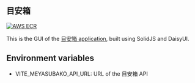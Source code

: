 ## 目安箱

[![AWS ECR](https://img.shields.io/badge/AWS%20ECR-meyasubako--gui-blue)](https://gallery.ecr.aws/jtekt-corporation/meyasubako-gui)

This is the GUI of the [目安箱 application](https://github.com/jtekt/meyasubako), built using SolidJS and DaisyUI.

## Environment variables

- VITE_MEYASUBAKO_API_URL: URL of the 目安箱 API
